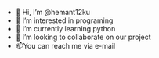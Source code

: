 - 👋 Hi, I’m @hemant12ku
- 👀 I’m interested in programing
- 🌱 I’m currently learning python
- 💞️ I’m looking to collaborate on our project
- 📫You can reach me via e-mail

<!---
hemant12ku/hemant12ku is a ✨ special ✨ repository because its `README.md` (this file) appears on your GitHub profile.
You can click the Preview link to take a look at your changes.
--->
